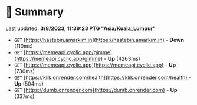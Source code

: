 # 📖 Summary
Last updated: **3/8/2023, 11:39:23 PTG "Asia/Kuala_Lumpur"**

- `GET` [https://hastebin.amarkim.in](https://hastebin.amarkim.in) - **Down** (110ms)
- `GET` [https://memeapi.cyclic.app/gimme](https://memeapi.cyclic.app/gimme) - **Up** (4263ms)
- `GET` [https://memeapi.cyclic.app](https://memeapi.cyclic.app) - **Up** (730ms)
- `GET` [https://klik.onrender.com/health](https://klik.onrender.com/health) - **Up** (504ms)
- `GET` [https://dumb.onrender.com](https://dumb.onrender.com) - **Up** (337ms)
